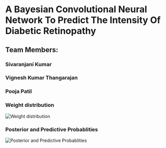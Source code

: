 # A Bayesian Convolutional Neural Network To Predict The Intensity Of Diabetic Retinopathy
## Team Members:

###    Sivaranjani Kumar
###    Vignesh Kumar Thangarajan
###    Pooja Patil


### Weight distribution
![Weight distribution](https://github.com/Vigneshthanga/Diabetic_Retinopathy/blob/master/Screen%20Shot%202020-05-18%20at%208.11.19%20PM.png)


### Posterior and Predictive Probablities
![Posterior and Predictive Probablities](https://github.com/Vigneshthanga/Diabetic_Retinopathy/blob/master/Screen%20Shot%202020-05-18%20at%208.11.49%20PM.png)
